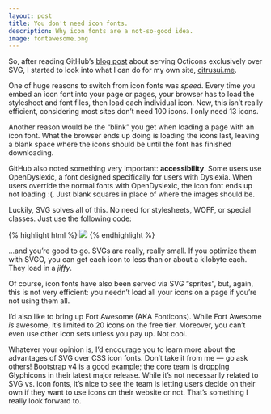 ```yaml
---
layout: post
title: You don't need icon fonts.
description: Why icon fonts are a not-so-good idea.
image: fontawesome.png
---
```


So, after reading GitHub’s [blog post](https://github.com/blog/2112-delivering-octicons-with-svg) about serving Octicons exclusively over SVG, I started to look into what I can do for my own site, [citrusui.me](https://citrusui.me).

One of huge reasons to switch from icon fonts was *speed*. Every time you embed an icon font into your page or pages, your browser has to load the stylesheet and font files, then load each individual icon. Now, this isn’t really efficient, considering most sites don’t need 100 icons. I only need 13 icons.

Another reason would be the “blink” you get when loading a page with an icon font. What the browser ends up doing is loading the icons last, leaving a blank space where the icons should be until the font has finished downloading.

<!-- break -->

GitHub also noted something very important: **accessibility**. Some users use OpenDyslexic, a font designed specifically for users with Dyslexia. When users override the normal fonts with OpenDyslexic, the icon font ends up not loading :(. Just blank squares in place of where the images should be.

Luckily, SVG solves all of this. No need for stylesheets, WOFF, or special classes. Just use the following code:

{% highlight html %}
<img src=”/path/to/svg.svg” width=”yourwidth”>
{% endhighlight %}

...and you’re good to go. SVGs are really, really small. If you optimize them with SVGO, you can get each icon to less than or about a kilobyte each. They load in a *jiffy*.

Of course, icon fonts have also been served via SVG “sprites”, but, again, this is not very efficient: you needn’t load all your icons on a page if you’re not using them all.

I’d also like to bring up Fort Awesome (AKA Fonticons). While Fort Awesome *is* awesome, it’s limited to 20 icons on the free tier. Moreover, you can’t even use other icon sets unless you pay up. Not cool.

Whatever your opinion is, I’d encourage you to learn more about the advantages of SVG over CSS icon fonts. Don’t take it from me — go ask others! Bootstrap v4 is a good example; the core team is dropping Glyphicons in their latest major release. While it’s not necessarily related to SVG vs. icon fonts, it’s nice to see the team is letting users decide on their own if they want to use icons on their website or not. That’s something I really look forward to.
